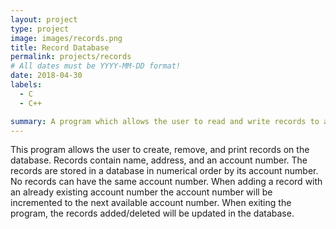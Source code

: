 ```yaml
---
layout: project
type: project
image: images/records.png
title: Record Database
permalink: projects/records
# All dates must be YYYY-MM-DD format!
date: 2018-04-30
labels:
  - C
  - C++

summary: A program which allows the user to read and write records to a database. Written in both C and C++.
---
```


This program allows the user to create, remove, and print records on the database. Records contain name, address, and an account number. The records are stored in a database in numerical order by its account number. No records can have the same account number. When adding a record with an already existing account number the account number will be incremented to the next available account number. When exiting the program, the records added/deleted will be updated in the database.
